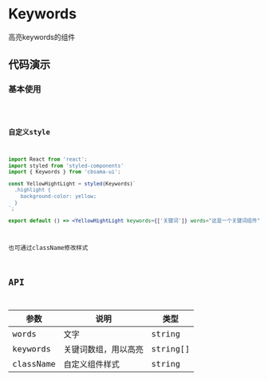 <!-- ---
name: HightlightKeywords
edit: false
sidebar: true
route: /HightlightKeywords
--- -->

# Keywords

高亮keywords的组件

## 代码演示

### 基本使用

<code src="./demo/demo1.tsx" />

### 自定义style

```jsx
import React from 'react';
import styled from 'styled-components'
import { Keywords } from 'cbsama-ui';

const YellowHightLight = styled(Keywords)`
  .highlight {
    background-color: yellow;
  }
`;

export default () => <YellowHightLight keywords={['关键词']} words="这是一个关键词组件" />;

```
也可通过className修改样式

## API

| 参数    | 说明              | 类型    |
| ------- | ----------------- | ------- |
| words | 文字 | string |
| keywords | 关键词数组，用以高亮 | string[] |
| className | 自定义组件样式 | string |



